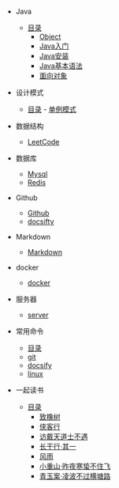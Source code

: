- Java


  - [目录](java/Java基础知识.md)
 	 - [Object](java/Java基础知识之Object.md)
 	 - [Java入门](java/Java基础知识之Java入门.md)
 	 - [Java安装](java/Java基础知识之Java安装.md)
 	 - [Java基本语法](java/Java基础知识之Java基本语法.md)
 	 - [面向对象](java/Java基础知识之面向对象.md)

- 设计模式
  - [目录](javaDesign/java设计模式.md)
		- [单例模式](javaDesgin/singleton.md)


- 数据结构

  - [LeetCode](DataStructure/LeetCode.md)

- 数据库
	- [Mysql](Database/mysql.md)
	- [Redis](Database/Redis.md)
- Github
	- [Github](github/github.md)
	- [docsifty](github/docsify.md)
- Markdown
    - [Markdown](Markdown/Markdown.md)
- docker
	- [docker](docker/docker.md)
- 服务器
	- [server](server/server.md)
- 常用命令
	- [目录](command/catalog.md)
	- [git](command/git_command.md)
	- [docsify](command/docsify.md)
	- [linux](command/linux.md)
- 一起读书
	- [目录](book/Catalog.md)   
		- [致橡树](book/致橡树.md)
		- [侠客行](book/侠客行.md)
		- [访戴天道士不遇](book/访戴天道士不遇.md)
		- [长干行·其一](book/长干行·其一.md)
		- [风雨](book/风雨.md)
		- [小重山·昨夜寒蛰不住飞](book/小重山·昨夜寒蛰不住飞.md)
		- [青玉案·凌波不过横塘路](book/青玉案·凌波不过横塘路.md)
